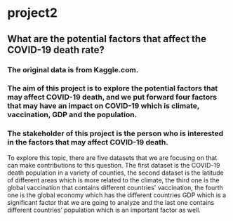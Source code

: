 # project2

## What are the potential factors that affect the COVID-19 death rate?


### The original data is from Kaggle.com.

### The aim of this project is to explore the potential factors that may affect COVID-19 death, and we put forward four factors that may have an impact on COVID-19 which is climate, vaccination, GDP and the population. 

### The stakeholder of this project is the person who is interested in the factors that may affect COVID-19 death. 

To explore this topic, there are five datasets that we are focusing on that can make contributions to this question. The first dataset is the COVID-19 death population in a variety of counties, the second dataset is the latitude of different areas which is more related to the climate, the third one is the global vaccination that contains different countries' vaccination, the fourth one is the global economy which has the different countries GDP which is a significant factor that we are going to analyze and the last one contains different countries’ population which is an important factor as well.

